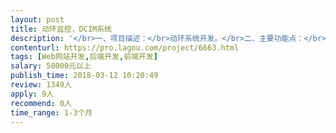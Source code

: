 ```yaml
---                
layout: post       
title: 动环监控，DCIM系统           
description: '</br>一、项目描述：</br>动环系统开发。</br>二、主要功能点：</br></br>动环系统主要包括：设备信息采集、数据汇总、数据展示，资产信息的录入、管理。</br>三、可参考产品：</br></br>http://demo.gd3n.com/</br>四、人员要求：</br></br>1、动环系统开发经验；</br>2、良好的沟通能力和契约精神。</br>'     
contenturl: https://pro.lagou.com/project/6663.html      
tags: [Web网站开发,后端开发,前端开发]            
salary: 50000元以上          
publish_time: 2018-03-12 10:20:49         
review: 1349人                   
apply: 9人                   
recommend: 0人                   
time_range: 1-3个月              
---                 
```

